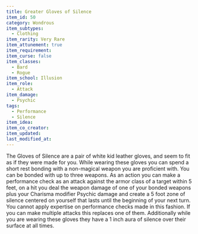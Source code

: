 ```yaml
---
title: Greater Gloves of Silence
item_id: 50
category: Wondrous
item_subtypes:
  - Clothing
item_rarity: Very Rare
item_attunement: true
item_requirement:
item_curse: false
item_classes:
  - Bard
  - Rogue
item_school: Illusion
item_role:
  - Attack
item_damage:
  - Psychic
tags:
  - Performance
  - Silence
item_idea:
item_co_creator:
item_updated:
last_modified_at:
---
```


The Gloves of Silence are a pair of white kid leather gloves, and seem to fit as if they were made for you.
While wearing these gloves you can spend a short rest bonding with a non-magical weapon you are proficient with. You can be bonded with up to three weapons.
As an action you can make a performance check as an attack against the armor class of a target within 5 feet, on a hit you deal the weapon damage of one of your bonded weapons plus your Charisma modifier Psychic damage and create a 5 foot zone of silence centered on yourself that lasts until the beginning of your next turn.
You cannot apply expertise on performance checks made in this fashion. If you can make multiple attacks this replaces one of them.
Additionally while you are wearing these gloves they have a 1 inch aura of silence over their surface at all times.
